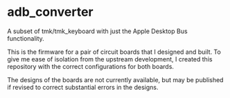 # adb_converter
A subset of tmk/tmk_keyboard with just the Apple Desktop Bus functionality.

This is the firmware for a pair of circuit boards that I designed and built. To give me ease of isolation from the upstream development, I created this repository with the correct configurations for both boards.

The designs of the boards are not currently available, but may be published if revised to correct substantial errors in the designs.
